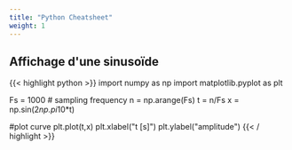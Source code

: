 ```yaml
---
title: "Python Cheatsheet"
weight: 1
---
```




## Affichage d'une sinusoïde 

{{< highlight python >}}
import numpy as np
import matplotlib.pyplot as plt

Fs = 1000 # sampling frequency
n = np.arange(Fs)
t = n/Fs
x = np.sin(2*np.pi*10*t)

#plot curve
plt.plot(t,x)
plt.xlabel("t [s]")
plt.ylabel("amplitude")
{{< / highlight >}}

